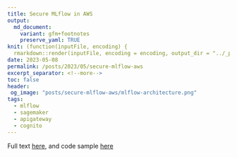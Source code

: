 ```yaml
---
title: Secure MLflow in AWS
output:
  md_document:
    variant: gfm+footnotes
    preserve_yaml: TRUE
knit: (function(inputFile, encoding) {
  rmarkdown::render(inputFile, encoding = encoding, output_dir = "../_posts") })
date: 2023-05-08
permalink: /posts/2023/05/secure-mlflow-aws
excerpt_separator: <!--more-->
toc: false
header:
 og_image: "posts/secure-mlflow-aws/mlflow-architecture.png"
tags:
  - mlflow
  - sagemaker
  - apigateway
  - cognito
---
```

Full text [here](https://aws.amazon.com/blogs/machine-learning/securing-mlflow-in-aws-fine-grained-access-control-with-aws-native-services/), and code sample [here](https://github.com/aws-samples/sagemaker-studio-mlflow-integration/)